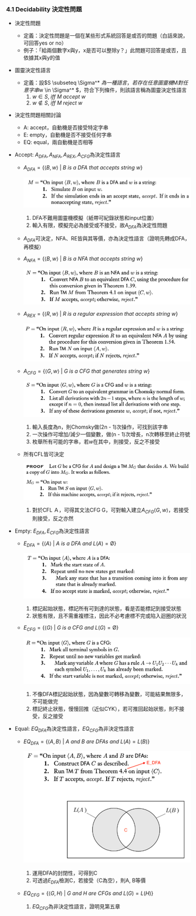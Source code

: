 ### 4.1 Decidability 決定性問題

- 決定性問題
  - 定義：決定性問題是一個在某些形式系統回答是或否的問題（白話來說，可回答yes or no）
  - 例子：「給兩個數字x與y，x是否可以整除y？」此問題可回答是或否，且依據其x與y的值

- 圖靈決定性語言
  - 定義：設$S \subseteq \Sigma^* $為一種語言，若存在任意圖靈機$M$對任意字串$w \in \Sigma^* $，符合下列條件，則該語言稱為圖靈決定性語言
    1. $w \in S,\ iff\ M\ accept\ w$
    2. $w \notin S,\ iff\ M\ reject\ w$

- 決定性問題相關討論
  - A: accept，自動機是否接受特定字串
  - E: empty，自動機是否不接受任何字串
  - EQ: equal，兩自動機是否相等

- Accept: $A_{DFA}, A_{NFA}, A_{REX}, A_{CFG}$為決定性語言
  - $A_{DFA} = \{ ⟨B, w⟩\ |\ B\ is\ a\ DFA\ that\ accepts\ string\ w\}$

    ![avatar](graph/4.1.1.png)
    
    1. DFA不難用圖靈機模擬（紙帶可紀錄狀態和input位置）
    2. 輸入有限，模擬完必為接受或不接受，故$A_{DFA}$為決定性問題
  - $A_{DFA}$可決定，NFA、RE皆與其等價，亦為決定性語言（證明先轉成DFA，再模擬）
  - $A_{NFA} = \{ ⟨B, w⟩\ |\ B\ is\ a\ NFA\ that\ accepts\ string\ w\}$
    
    ![avatar](graph/4.1.2.png)

  - $A_{REX} = \{ ⟨R, w⟩\ |\ R\ is\ a\ regular\ expression\ that\ accepts\ string\ w\}$
   
    ![avatar](graph/4.1.3.png)

  - $A_{CFG} = \{ ⟨G, w⟩\ |\ G\ is\ a\ CFG\ that\ generates\ string\ w\}$

    ![avatar](graph/4.1.4.png)

    1. 輸入長度為n，則Chomsky做(2n - 1)次操作，可找到該字串
    2. 一次操作可增加/減少一個變數，做(n - 1)次增長，n次轉移至終止符號
    3. 枚舉所有可能的字串，若$w$在其中，則接受，反之不接受

  - 所有CFL皆可決定

    ![avatar](graph/4.1.8.png)

    1. 對於CFL Ａ，可得其文法CFG G，可對輸入建立$A_{CFG}⟨G, w⟩$，若接受則接受，反之亦然

- Empty: $E_{DFA}, E_{CFG}$為決定性語言
  - $E_{DFA} = \{ ⟨A⟩\ |\ A\ is\ a\ DFA\ and\ L(A) = \text{\O} \}$

    ![avatar](graph/4.1.5.png)

    1. 標記起始狀態，標記所有可到達的狀態，看是否能標記到接受狀態
    2. 狀態有限，且不需重複標注，因此不必考慮標不完或陷入迴圈的狀況

  - $E_{CFG} = \{ ⟨G⟩\ |\ G\ is\ a\ CFG\ and\ L(G) = \text{\O} \}$

    ![avatar](graph/4.1.6.png)

    1. 不像DFA標記起始狀態，因為變數可轉移為變數，可能結果無限多，不可能做完
    2. 標記終止狀態，慢慢回推（近似CYK），若可推回起始狀態，則不接受，反之接受

- Equal:  $EQ_{DFA}$為決定性語言，$EQ_{CFG}$為非決定性語言
  - $EQ_{DFA} = \{ ⟨A, B⟩\ |\ A\ and\ B\ are\ DFAs\ and\ L(A) = L(B) \}$

    ![avatar](graph/4.1.7.png)

    1. 運用DFA的封閉性，可得到C
    2. 可透過$E_{DFA}$檢測C，若接受（C為空），則A, B等價

  - $EQ_{CFG} = \{ ⟨G,H⟩\ |\ G\ and\ H\ are\ CFGs\ and\ L(G) = L(H) \}$
    1. $EQ_{CFG}$為非決定性語言，證明見第五章